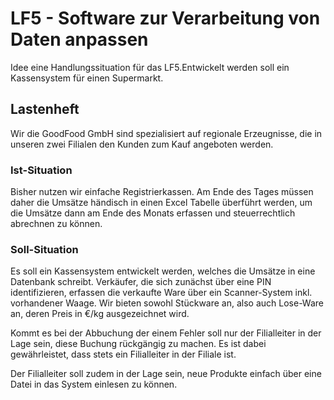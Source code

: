 # LF5 - Software zur Verarbeitung von Daten anpassen

Idee eine Handlungssituation für das LF5.Entwickelt werden soll ein Kassensystem für einen Supermarkt.

## Lastenheft

Wir die GoodFood GmbH sind spezialisiert auf regionale Erzeugnisse, die in unseren zwei Filialen den Kunden zum Kauf angeboten werden.

### Ist-Situation

Bisher nutzen wir einfache Registrierkassen. Am Ende des Tages müssen daher die Umsätze händisch in einen Excel Tabelle überführt werden, um die Umsätze dann am Ende des Monats erfassen und steuerrechtlich abrechnen zu können.

### Soll-Situation

Es soll ein Kassensystem entwickelt werden, welches die Umsätze in eine Datenbank schreibt. Verkäufer, die sich zunächst über eine PIN identifizieren, erfassen die verkaufte Ware über ein Scanner-System inkl. vorhandener Waage. Wir bieten sowohl Stückware an, also auch Lose-Ware an, deren Preis in €/kg ausgezeichnet wird.

Kommt es bei der Abbuchung der einem Fehler soll nur der Filialleiter in der Lage sein, diese Buchung rückgängig zu machen. Es ist dabei gewährleistet, dass stets ein Filialleiter in der Filiale ist.

Der Filialleiter soll zudem in der Lage sein, neue Produkte einfach über eine Datei in das System einlesen zu können.
